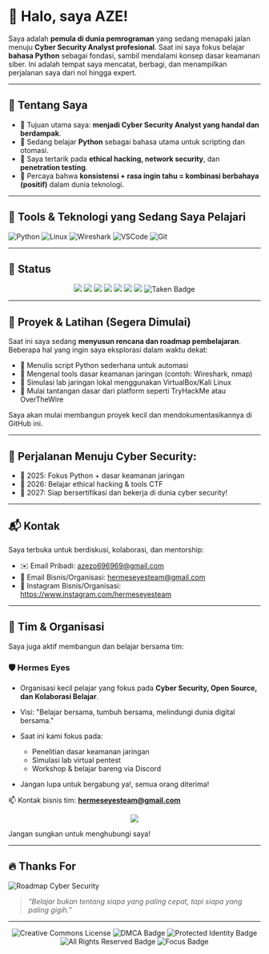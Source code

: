 # 👋 Halo, saya AZE!

Saya adalah **pemula di dunia pemrograman** yang sedang menapaki jalan menuju **Cyber Security Analyst profesional**. Saat ini saya fokus belajar **bahasa Python** sebagai fondasi, sambil mendalami konsep dasar keamanan siber. Ini adalah tempat saya mencatat, berbagi, dan menampilkan perjalanan saya dari nol hingga expert.

---

## 🚀 Tentang Saya

- 🔐 Tujuan utama saya: **menjadi Cyber Security Analyst yang handal dan berdampak**.
- 🐍 Sedang belajar **Python** sebagai bahasa utama untuk scripting dan otomasi.
- 🧠 Saya tertarik pada **ethical hacking, network security**, dan **penetration testing**.
- 📘 Percaya bahwa **konsistensi + rasa ingin tahu = kombinasi berbahaya (positif)** dalam dunia teknologi.

---

## 🧰 Tools & Teknologi yang Sedang Saya Pelajari

![Python](https://img.shields.io/badge/-Python-3776AB?style=flat&logo=python&logoColor=white)
![Linux](https://img.shields.io/badge/-Linux-FCC624?style=flat&logo=linux&logoColor=black)
![Wireshark](https://img.shields.io/badge/-Wireshark-1679A7?style=flat&logo=wireshark&logoColor=white)
![VSCode](https://img.shields.io/badge/-VS%20Code-007ACC?style=flat&logo=visual-studio-code)
![Git](https://img.shields.io/badge/-Git-F05032?style=flat&logo=git&logoColor=white)

---

## 🧭 Status
<p align="center">

  <!-- Status & Goal -->
  <img src="https://img.shields.io/badge/Learning-Python-blue?style=for-the-badge&logo=python&logoColor=white">
  <img src="https://img.shields.io/badge/Target-Cyber%20Security%20Analyst-red?style=for-the-badge&logo=cybersecurity&logoColor=white">
  
  <!-- Mindset & Focus -->
  <img src="https://img.shields.io/badge/Progress-Never%20Stop%20Learning-00b894?style=for-the-badge">
  <img src="https://img.shields.io/badge/Focus-On%20Skills%20Not%20Titles-yellow?style=for-the-badge">
  
  <!-- Education & Path -->
  <img src="https://img.shields.io/badge/TJKT%20Student-Cyber%20Security%20Path-orange?style=for-the-badge&logo=hackthebox&logoColor=white">
  <img src="https://img.shields.io/badge/Pelajar-TJKT-blue?style=for-the-badge&logo=graduation-cap&logoColor=white">

  <!-- Networking & Status -->
  <img src="https://img.shields.io/badge/Networking-Basic-lightgrey?style=flat-square&logo=cisco">
  <img src="https://img.shields.io/badge/Loving-M-%23ff69b4?style=for-the-badge&logo=heart&logoColor=white" alt="Taken Badge" />

</p>

---

## 🧪 Proyek & Latihan (Segera Dimulai)

Saat ini saya sedang **menyusun rencana dan roadmap pembelajaran**. Beberapa hal yang ingin saya eksplorasi dalam waktu dekat:

- 📌 Menulis script Python sederhana untuk automasi
- 📌 Mengenal tools dasar keamanan jaringan (contoh: Wireshark, nmap)
- 📌 Simulasi lab jaringan lokal menggunakan VirtualBox/Kali Linux
- 📌 Mulai tantangan dasar dari platform seperti TryHackMe atau OverTheWire

Saya akan mulai membangun proyek kecil dan mendokumentasikannya di GitHub ini.

---

## 🎯 Perjalanan Menuju Cyber Security:
- 📅 2025: Fokus Python + dasar keamanan jaringan
- 📅 2026: Belajar ethical hacking & tools CTF 
- 📅 2027: Siap bersertifikasi dan bekerja di dunia cyber security!

---

## 📬 Kontak

Saya terbuka untuk berdiskusi, kolaborasi, dan mentorship:

- ✉️ Email Pribadi: azezo696969@gmail.com  
- 💼 Email Bisnis/Organisasi: hermeseyesteam@gmail.com
- 🎯 Instagram Bisnis/Organisasi: https://www.instagram.com/hermeseyesteam

---

## 🤝 Tim & Organisasi

Saya juga aktif membangun dan belajar bersama tim:

### 🛡️ Hermes Eyes
- Organisasi kecil pelajar yang fokus pada **Cyber Security, Open Source, dan Kolaborasi Belajar**.
- Visi: "Belajar bersama, tumbuh bersama, melindungi dunia digital bersama."
- Saat ini kami fokus pada:
  - Penelitian dasar keamanan jaringan
  - Simulasi lab virtual pentest
  - Workshop & belajar bareng via Discord
    
- Jangan lupa untuk bergabung ya!, semua orang diterima!

📫 Kontak bisnis tim: **hermeseyesteam@gmail.com**
<p align="center">
  <img src="https://img.shields.io/badge/Team-Hermes%20Eyes-blueviolet?style=for-the-badge&logo=shield&logoColor=white">
</p>
Jangan sungkan untuk menghubungi saya!

---

## 🔥 Thanks For

![Roadmap Cyber Security](./assets/linux.jpg)

> _“Belajar bukan tentang siapa yang paling cepat, tapi siapa yang paling gigih.”_

---

<p align="center">
<img src="https://licensebuttons.net/l/by-nc-nd/4.0/88x31.png" alt="Creative Commons License"/>
  <img src="https://img.shields.io/badge/Protected%20By-GitHub%20DMCA-blue?style=for-the-badge&logo=github" alt="DMCA Badge">
  <img src="https://img.shields.io/badge/Identity-Protected-critical?style=for-the-badge" alt="Protected Identity Badge">
  <img src="https://img.shields.io/badge/All%20Rights-Reserved-red?style=for-the-badge" alt="All Rights Reserved Badge">
  <img src="https://img.shields.io/badge/Focus-Cyber%20Security%20%26%20Tools-success?style=for-the-badge" alt="Focus Badge">
</p>
